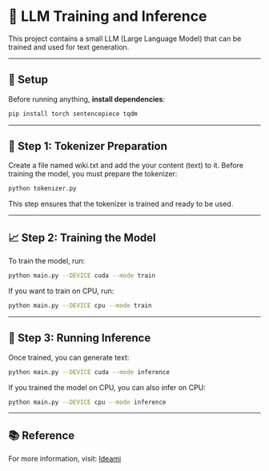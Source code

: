 # 🧠 LLM Training and Inference

This project contains a small LLM (Large Language Model) that can be trained and used for text generation.

---

## 🚀 **Setup**
Before running anything, **install dependencies**:

```bash
pip install torch sentencepiece tqdm
```

---

## 🔗 Step 1: Tokenizer Preparation

Create a file named wiki.txt and add the your content (text) to it. Before training the model, you must prepare the tokenizer:

```bash
python tokenizer.py
```

This step ensures that the tokenizer is trained and ready to be used.

---

## 📈 Step 2: Training the Model

To train the model, run:

```bash
python main.py --DEVICE cuda --mode train
```

If you want to train on CPU, run:

```bash
python main.py --DEVICE cpu --mode train
```

---

## 🤖 Step 3: Running Inference

Once trained, you can generate text:

```bash
python main.py --DEVICE cuda --mode inference
```

If you trained the model on CPU, you can also infer on CPU:

```bash
python main.py --DEVICE cpu --mode inference
```

---

## 📚 Reference

For more information, visit: [Ideami](https://ideami.com/)

